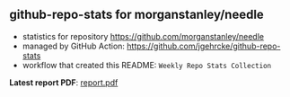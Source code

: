 ## github-repo-stats for morganstanley/needle

- statistics for repository https://github.com/morganstanley/needle
- managed by GitHub Action: https://github.com/jgehrcke/github-repo-stats
- workflow that created this README: `Weekly Repo Stats Collection`

**Latest report PDF**: [report.pdf](https://github.com/morganstanley/.github/raw/github-repo-stats/morganstanley/needle/latest-report/report.pdf)

